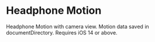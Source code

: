 # Headphone Motion

Headphone Motion with camera view.
Motion data saved in documentDirectory.
Requires iOS 14 or above.
